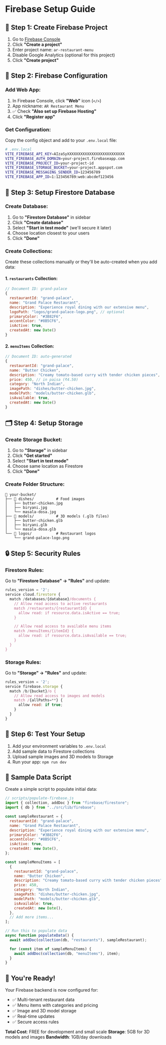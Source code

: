 # Firebase Setup Guide

## 🚀 Step 1: Create Firebase Project

1. Go to [Firebase Console](https://console.firebase.google.com/)
2. Click **"Create a project"**
3. Enter project name: `ar-restaurant-menu`
4. Disable Google Analytics (optional for this project)
5. Click **"Create project"**

## 🔧 Step 2: Firebase Configuration

### **Add Web App:**

1. In Firebase Console, click **"Web"** icon (`</>`)
2. App nickname: `AR Restaurant Menu`
3. ✅ Check **"Also set up Firebase Hosting"**
4. Click **"Register app"**

### **Get Configuration:**

Copy the config object and add to your `.env.local` file:

```bash
# .env.local
VITE_FIREBASE_API_KEY=AIzaSyXXXXXXXXXXXXXXXXXXXXXXXXXX
VITE_FIREBASE_AUTH_DOMAIN=your-project.firebaseapp.com
VITE_FIREBASE_PROJECT_ID=your-project-id
VITE_FIREBASE_STORAGE_BUCKET=your-project.appspot.com
VITE_FIREBASE_MESSAGING_SENDER_ID=123456789
VITE_FIREBASE_APP_ID=1:123456789:web:abcdef123456
```

## 💾 Step 3: Setup Firestore Database

### **Create Database:**

1. Go to **"Firestore Database"** in sidebar
2. Click **"Create database"**
3. Select **"Start in test mode"** (we'll secure it later)
4. Choose location closest to your users
5. Click **"Done"**

### **Create Collections:**

Create these collections manually or they'll be auto-created when you add data:

#### **1. `restaurants` Collection:**

```javascript
// Document ID: grand-palace
{
  restaurantId: "grand-palace",
  name: "Grand Palace Restaurant",
  description: "Experience royal dining with our extensive menu",
  logoPath: "logos/grand-palace-logo.png", // optional
  primaryColor: "#3B82F6",
  accentColor: "#8B5CF6",
  isActive: true,
  createdAt: new Date()
}
```

#### **2. `menuItems` Collection:**

```javascript
// Document ID: auto-generated
{
  restaurantId: "grand-palace",
  name: "Butter Chicken",
  description: "Creamy tomato-based curry with tender chicken pieces",
  price: 450, // in paisa (₹4.50)
  category: "North Indian",
  imagePath: "dishes/butter-chicken.jpg",
  modelPath: "models/butter-chicken.glb",
  isAvailable: true,
  createdAt: new Date()
}
```

## 🗂️ Step 4: Setup Storage

### **Create Storage Bucket:**

1. Go to **"Storage"** in sidebar
2. Click **"Get started"**
3. Select **"Start in test mode"**
4. Choose same location as Firestore
5. Click **"Done"**

### **Create Folder Structure:**

```
📁 your-bucket/
├── 📁 dishes/          # Food images
│   ├── butter-chicken.jpg
│   ├── biryani.jpg
│   └── masala-dosa.jpg
├── 📁 models/          # 3D models (.glb files)
│   ├── butter-chicken.glb
│   ├── biryani.glb
│   └── masala-dosa.glb
└── 📁 logos/           # Restaurant logos
    └── grand-palace-logo.png
```

## 🔒 Step 5: Security Rules

### **Firestore Rules:**

Go to **"Firestore Database" → "Rules"** and update:

```javascript
rules_version = '2';
service cloud.firestore {
  match /databases/{database}/documents {
    // Allow read access to active restaurants
    match /restaurants/{restaurantId} {
      allow read: if resource.data.isActive == true;
    }

    // Allow read access to available menu items
    match /menuItems/{itemId} {
      allow read: if resource.data.isAvailable == true;
    }
  }
}
```

### **Storage Rules:**

Go to **"Storage" → "Rules"** and update:

```javascript
rules_version = '2';
service firebase.storage {
  match /b/{bucket}/o {
    // Allow read access to images and models
    match /{allPaths=**} {
      allow read: if true;
    }
  }
}
```

## 📱 Step 6: Test Your Setup

1. Add your environment variables to `.env.local`
2. Add sample data to Firestore collections
3. Upload sample images and 3D models to Storage
4. Run your app: `npm run dev`

## 🎯 Sample Data Script

Create a simple script to populate initial data:

```javascript
// scripts/populate-firebase.js
import { collection, addDoc } from "firebase/firestore";
import { db } from "../src/lib/firebase";

const sampleRestaurant = {
  restaurantId: "grand-palace",
  name: "Grand Palace Restaurant",
  description: "Experience royal dining with our extensive menu",
  primaryColor: "#3B82F6",
  accentColor: "#8B5CF6",
  isActive: true,
  createdAt: new Date(),
};

const sampleMenuItems = [
  {
    restaurantId: "grand-palace",
    name: "Butter Chicken",
    description: "Creamy tomato-based curry with tender chicken pieces",
    price: 450,
    category: "North Indian",
    imagePath: "dishes/butter-chicken.jpg",
    modelPath: "models/butter-chicken.glb",
    isAvailable: true,
    createdAt: new Date(),
  },
  // Add more items...
];

// Run this to populate data
async function populateData() {
  await addDoc(collection(db, "restaurants"), sampleRestaurant);

  for (const item of sampleMenuItems) {
    await addDoc(collection(db, "menuItems"), item);
  }
}
```

## 🎉 You're Ready!

Your Firebase backend is now configured for:

- ✅ Multi-tenant restaurant data
- ✅ Menu items with categories and pricing
- ✅ Image and 3D model storage
- ✅ Real-time updates
- ✅ Secure access rules

**Total Cost**: FREE for development and small scale
**Storage**: 5GB for 3D models and images
**Bandwidth**: 1GB/day downloads
